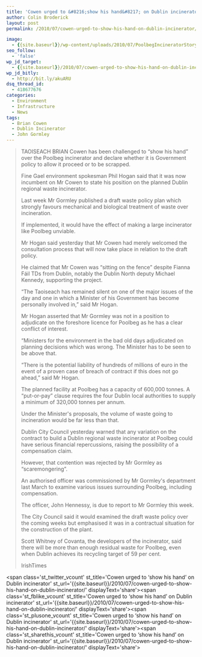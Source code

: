 ```yaml
---
title: 'Cowen urged to &#8216;show his hand&#8217; on Dublin incinerator'
author: Colin Broderick
layout: post
permalink: /2010/07/cowen-urged-to-show-his-hand-on-dublin-incinerator/

image:
  - {{site.baseurl}}/wp-content/uploads/2010/07/PoolbegIncineratorStory.jpg
seo_follow:
  - 'false'
wp_jd_target:
  - {{site.baseurl}}/2010/07/cowen-urged-to-show-his-hand-on-dublin-incinerator/
wp_jd_bitly:
  - http://bit.ly/akuARU
dsq_thread_id:
  - 418677676
categories:
  - Environment
  - Infrastructure
  - News
tags:
  - Brian Cowen
  - Dublin Incinerator
  - John Gormley
---
```

> TAOISEACH BRIAN Cowen has been challenged to “show his hand” over the Poolbeg incinerator and declare whether it is Government policy to allow it proceed or to be scrapped.
> 
> Fine Gael environment spokesman Phil Hogan said that it was now incumbent on Mr Cowen to state his position on the planned Dublin regional waste incinerator.
> 
> Last week Mr Gormley published a draft waste policy plan which strongly favours mechanical and biological treatment of waste over incineration.
> 
> If implemented, it would have the effect of making a large incinerator like Poolbeg unviable.
> 
> Mr Hogan said yesterday that Mr Cowen had merely welcomed the consultation process that will now take place in relation to the draft policy.
> 
> <!--more-->He claimed that Mr Cowen was “sitting on the fence” despite Fianna Fáil TDs from Dublin, notably the Dublin North deputy Michael Kennedy, supporting the project.
> 
> “The Taoiseach has remained silent on one of the major issues of the day and one in which a Minister of his Government has become personally involved in,” said Mr Hogan.
> 
> Mr Hogan asserted that Mr Gormley was not in a position to adjudicate on the foreshore licence for Poolbeg as he has a clear conflict of interest.
> 
> “Ministers for the environment in the bad old days adjudicated on planning decisions which was wrong. The Minister has to be seen to be above that.
> 
> “There is the potential liability of hundreds of millions of euro in the event of a proven case of breach of contract if this does not go ahead,” said Mr Hogan.
> 
> The planned facility at Poolbeg has a capacity of 600,000 tonnes. A “put-or-pay” clause requires the four Dublin local authorities to supply a minimum of 320,000 tonnes per annum.
> 
> Under the Minister's proposals, the volume of waste going to incineration would be far less than that.
> 
> Dublin City Council yesterday warned that any variation on the contract to build a Dublin regional waste incinerator at Poolbeg could have serious financial repercussions, raising the possibility of a compensation claim.
> 
> However, that contention was rejected by Mr Gormley as “scaremongering”.
> 
> An authorised officer was commissioned by Mr Gormley's department last March to examine various issues surrounding Poolbeg, including compensation.
> 
> The officer, John Hennessy, is due to report to Mr Gormley this week.
> 
> The City Council said it would examined the draft waste policy over the coming weeks but emphasised it was in a contractual situation for the construction of the plant.
> 
> Scott Whitney of Covanta, the developers of the incinerator, said there will be more than enough residual waste for Poolbeg, even when Dublin achieves its recycling target of 59 per cent.
> 
> IrishTimes

<span class='st\_twitter\_vcount' st\_title='Cowen urged to &#8216;show his hand&#8217; on Dublin incinerator' st\_url='{{site.baseurl}}/2010/07/cowen-urged-to-show-his-hand-on-dublin-incinerator/' displayText='share'></span><span class='st\_fblike\_vcount' st\_title='Cowen urged to &#8216;show his hand&#8217; on Dublin incinerator' st\_url='{{site.baseurl}}/2010/07/cowen-urged-to-show-his-hand-on-dublin-incinerator/' displayText='share'></span><span class='st\_plusone\_vcount' st\_title='Cowen urged to &#8216;show his hand&#8217; on Dublin incinerator' st\_url='{{site.baseurl}}/2010/07/cowen-urged-to-show-his-hand-on-dublin-incinerator/' displayText='share'></span><span class='st\_sharethis\_vcount' st\_title='Cowen urged to &#8216;show his hand&#8217; on Dublin incinerator' st\_url='{{site.baseurl}}/2010/07/cowen-urged-to-show-his-hand-on-dublin-incinerator/' displayText='share'></span>